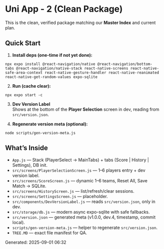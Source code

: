 # Uni App - 2 (Clean Package)

This is the clean, verified package matching our **Master Index** and current plan.

## Quick Start

1. **Install deps (one-time if not yet done):**  
```
npx expo install @react-navigation/native @react-navigation/bottom-tabs @react-navigation/native-stack react-native-screens react-native-safe-area-context react-native-gesture-handler react-native-reanimated react-native-get-random-values expo-sqlite
```

2. **Run (cache clear):**  
```
npx expo start -c
```

3. **Dev Version Label**  
Shows at the bottom of the **Player Selection** screen in dev, reading from `src/version.json`.

4. **Regenerate version meta (optional):**  
```
node scripts/gen-version-meta.js
```

## What’s Inside

- `App.js` — Stack (PlayerSelect → MainTabs) + tabs (Score | History | Settings), DB init.
- `src/screens/PlayerSelectionScreen.js` — 1–6 players entry + dev version label.
- `src/screens/ScoreScreen.js` — dynamic 1–6 teams, Reset All, Save Match → SQLite.
- `src/screens/HistoryScreen.js` — list/refresh/clear sessions.
- `src/screens/SettingsScreen.js` — placeholder.
- `src/components/DevVersionLabel.js` — reads `src/version.json`, only in dev.
- `src/storage/db.js` — modern async expo-sqlite with safe fallbacks.
- `src/version.json` — generated meta (v1.0.0, dev.4, timestamp, commit local).
- `scripts/gen-version-meta.js` — helper to regenerate `src/version.json`.
- `TREE.MD` — exact file manifest for QA.

Generated: 2025-09-01 06:32
